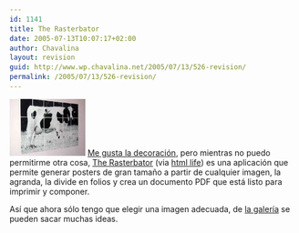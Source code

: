 ```yaml
---
id: 1141
title: The Rasterbator
date: 2005-07-13T10:07:17+02:00
author: Chavalina
layout: revision
guid: http://www.wp.chavalina.net/2005/07/13/526-revision/
permalink: /2005/07/13/526-revision/
---
```

<img class="imgizqda" src="/imagenes/fotos/rasterbation.jpg" alt="Un poster de vaca creado con The Rasterbator" /> <a href="http://www.chavalina.net/comentar.php?idpost=498&#038;q=" target="_blank">Me gusta la decoración</a>, pero mientras no puedo permitirme otra cosa, <a href="http://homokaasu.org/rasterbator/" target="_blank">The Rasterbator</a> (via <a href="http://www.htmllife.com/archivos/the_rasterbator/" target="_blank">html life</a>) es una aplicación que permite generar posters de gran tama&ntilde;o a partir de cualquier imagen, la agranda, la divide en folios y crea un documento PDF que está listo para imprimir y componer. 

As&iacute; que ahora sólo tengo que elegir una imagen adecuada, de <a href="http://homokaasu.org/rasterbator/gallery.gas" target="_blank">la galer&iacute;a</a> se pueden sacar muchas ideas.